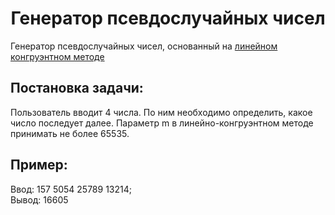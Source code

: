 <h1 align="center">Генератор псевдослучайных чисел</h1>
<p>Генератор псевдослучайных чисел, основанный на <a href="https://en.wikipedia.org/wiki/Linear_congruential_generator">линейном конгруэнтном методе</a></p>
<h2>Постановка задачи: </h2>
  <p>Пользователь вводит 4 числа. По ним необходимо определить,
    какое число последует далее. Параметр m в линейно-конгруэнтном
    методе принимать не более 65535.</p>
 <h2>Пример:</h2>
  <p>Ввод: 157 5054 25789 13214; <br>
    Вывод: 16605</p>
